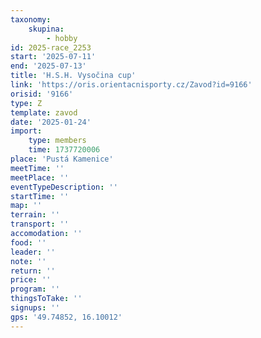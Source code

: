 ```yaml
---
taxonomy:
    skupina:
        - hobby
id: 2025-race_2253
start: '2025-07-11'
end: '2025-07-13'
title: 'H.S.H. Vysočina cup'
link: 'https://oris.orientacnisporty.cz/Zavod?id=9166'
orisid: '9166'
type: Z
template: zavod
date: '2025-01-24'
import:
    type: members
    time: 1737720006
place: 'Pustá Kamenice'
meetTime: ''
meetPlace: ''
eventTypeDescription: ''
startTime: ''
map: ''
terrain: ''
transport: ''
accomodation: ''
food: ''
leader: ''
note: ''
return: ''
price: ''
program: ''
thingsToTake: ''
signups: ''
gps: '49.74852, 16.10012'
---
```


